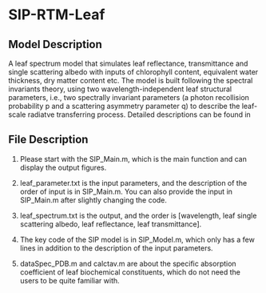# SIP-RTM-Leaf
## Model Description
A leaf spectrum model that simulates leaf reflectance, transmittance and single scattering albedo with inputs of chlorophyll content, equivalent water thickness, dry matter content etc. The model is built following the spectral invariants theory, using two wavelength-independent leaf structural parameters, i.e., two spectrally invariant parameters (a photon recollision probability p and a scattering asymmetry parameter  q) to describe the leaf-scale radiatve transferring process. Detailed descriptions can be found in 

## File Description
  1. Please start with the SIP_Main.m, which is the main function and can display the output figures.
  
  2. leaf_parameter.txt is the input parameters, and the description of the order of input is in SIP_Main.m. You can also provide the input in SIP_Main.m after slightly changing the code.
  
  3. leaf_spectrum.txt is the output, and the order is [wavelength, leaf single scattering albedo, leaf reflectance, leaf transmittance].
  
  4. The key code of the SIP model is in SIP_Model.m, which only has a few lines in addition to the description of the input parameters. 
  
  5. dataSpec_PDB.m and calctav.m are about the specific absorption coefficient of leaf biochemical constituents, which do not need the users to be quite familiar with. 
